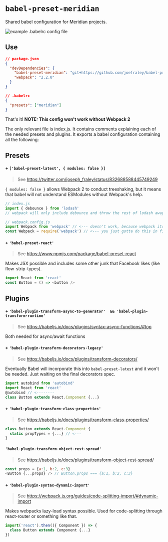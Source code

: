 # `babel-preset-meridian`
Shared babel configuration for Meridian projects.

![example .babelrc config file](https://www.evernote.com/l/Ae9r5ZO7ZSREnr84uAHaNgaQsCL_XD6ZDV8B/image.png)

## Use
```json
// package.json
{
  "devDependencies": {
    "babel-preset-meridian": "git+https://github.com/joefraley/babel-preset-meridian.git",
    "webpack": "2.2.0"
  }
}
```
```json
// .babelrc
{
  "presets": ["meridian"]
}
```

That's it!
**NOTE: This config won't work without Webpack 2**


The only relevant file is index.js. It contains comments explaining each of the needed presets and plugins. It exports a babel configuration containing all the following:

## Presets

#### + `['babel-preset-latest', { modules: false }]`
> See https://twitter.com/joseph_fraley/status/832688588445749249

`{ modules: false }` allows Webpack 2 to conduct treeshaking, but it means that babel will not understand ESModules without Webpack's help.
```javascript
// index.js
import { debounce } from 'lodash'
// webpack will only include debounce and throw the rest of lodash away during compilation.

// webpack.config.js
import Webpack from 'webpack' // <--- doesn't work, because webpack itself handles imports now
const Webpack = require('webpack') // <--- you just gotta do this in files not compiled by webpack that you expect babel to read, for example when using babel-node node_modules/.bin/webpack
```

#### + `'babel-preset-react'`
> See https://www.npmjs.com/package/babel-preset-react

Makes JSX possible and includes some other junk that Facebook likes (like flow-strip-types).
```javascript
import React from 'react'
const Button = () => <button />
```

## Plugins

#### + `'babel-plugin-transform-async-to-generator'  && 'babel-plugin-transform-runtime'`
> See https://babeljs.io/docs/plugins/syntax-async-functions/#top

Both needed for async/await functions

#### + `'babel-plugin-transform-decorators-legacy'`
> See https://babeljs.io/docs/plugins/transform-decorators/

Eventually Babel will incorporate this into `babel-preset-latest` and it won't be needed. Just waiting on the final decorators spec.

```javascript
import autobind from 'autobind'
import React from 'react'
@autobind // <--------
class Button extends React.Component {...}
```

#### + `'babel-plugin-transform-class-properties'`
> See https://babeljs.io/docs/plugins/transform-class-properties/

```javascript
class Button extends React.Component {
  static propTypes = {...} // <---
}
```

#### `'babel-plugin-transform-object-rest-spread'`
> See https://babeljs.io/docs/plugins/transform-object-rest-spread/

```javascript
const props = {a:1, b:2, c:3}
<Button {...props} /> // Button.props === {a:1, b:2, c:3}
```

#### + `'babel-plugin-syntax-dynamic-import'`
> See https://webpack.js.org/guides/code-splitting-import/#dynamic-import

Makes webpacks lazy-load syntax possible. Used for code-splitting through react-router or something like that.

```javascript
import('react').then(({ Component }) => {
  class Button extends Component {...}
})

